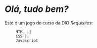 ***Olá, tudo bem?***
===========================================

Este é um jogo do curso da DIO
    _Requisitos_:
                    
         HTML ||
         CSS ||
         Javascript
                         
